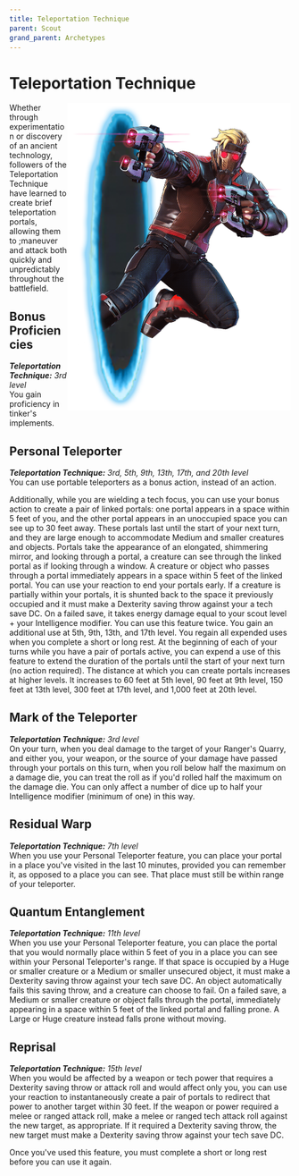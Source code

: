 ```yaml
---
title: Teleportation Technique
parent: Scout
grand_parent: Archetypes
---
```


# Teleportation Technique

<img src='../../../../zzImages/Classes/scout_teleportation.png' style='float:right; width:400px;'>

Whether through experimentation or discovery of an ancient technology, followers of the Teleportation Technique have learned to create brief teleportation portals, allowing them to ;maneuver and attack both quickly and unpredictably throughout the battlefield.

## Bonus Proficiencies
_**Teleportation Technique:** 3rd level_<br>
You gain proficiency in tinker's implements.

## Personal Teleporter
_**Teleportation Technique:** 3rd, 5th, 9th, 13th, 17th, and 20th level_<br>
You can use portable teleporters as a bonus action, instead of an action. 

Additionally, while you are wielding a tech focus, you can use your bonus action to create a pair of linked portals: one portal appears in a space within 5 feet of you, and the other portal appears in an unoccupied space you can see up to 30 feet away. These portals last until the start of your next turn, and they are large enough to accommodate Medium and smaller creatures and objects. Portals take the appearance of an elongated, shimmering mirror, and looking through a portal, a creature can see through the linked portal as if looking through a window. A creature or object who passes through a portal immediately appears in a space within 5 feet of the linked portal. You can use your reaction to end your portals early. If a creature is partially within your portals, it is shunted back to the space it previously occupied and it must make a Dexterity saving throw against your a tech save DC. On a failed save, it takes energy damage equal to your scout level + your Intelligence modifier. You can use this feature twice. You gain an additional use at 5th, 9th, 13th, and 17th level. You regain all expended uses when you complete a short or long rest. At the beginning of each of your turns while you have a pair of portals active, you can expend a use of this feature to extend the duration of the portals until the start of your next turn (no action required). The distance at which you can create portals increases at higher levels. It increases to 60 feet at 5th level, 90 feet at 9th level, 150 feet at 13th level, 300 feet at 17th level, and 1,000 feet at 20th level.

## Mark of the Teleporter
_**Teleportation Technique:** 3rd level_<br>
On your turn, when you deal damage to the target of your Ranger's Quarry, and either you, your weapon, or the source of your damage have passed through your portals on this turn, when you roll below half the maximum on a damage die, you can treat the roll as if you'd rolled half the maximum on the damage die. You can only affect a number of dice up to half your Intelligence modifier (minimum of one) in this way.




## Residual Warp
_**Teleportation Technique:** 7th level_<br>
When you use your Personal Teleporter feature, you can place your portal in a place you've visited in the last 10 minutes, provided you can remember it, as opposed to a place you can see. That place must still be within range of your teleporter.

## Quantum Entanglement
_**Teleportation Technique:** 11th level_<br>
When you use your Personal Teleporter feature, you can place the portal that you would normally place within 5 feet of you in a place you can see within your Personal Teleporter's range. If that space is occupied by a Huge or smaller creature or a Medium or smaller unsecured object, it must make a Dexterity saving throw against your tech save DC. An object automatically fails this saving throw, and a creature can choose to fail. On a failed save, a Medium or smaller creature or object falls through the portal, immediately appearing in a space within 5 feet of the linked portal and falling prone. A Large or Huge creature instead falls prone without moving.

## Reprisal
_**Teleportation Technique:** 15th level_<br>
When you would be affected by a weapon or tech power that requires a Dexterity saving throw or attack roll and would affect only you, you can use your reaction to instantaneously create a pair of portals to redirect that power to another target within 30 feet. If the weapon or power required a melee or ranged attack roll, make a melee or ranged tech attack roll against the new target, as appropriate. If it required a Dexterity saving throw, the new target must make a Dexterity saving throw against your tech save DC.

Once you've used this feature, you must complete a short or long rest before you can use it again.

